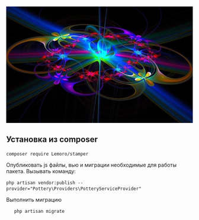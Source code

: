 <p align="center">
<img src="info/logo.jpg">
</p>


## Установка из composer

```
composer require Lemoro/stamper
```

 Опубликовать js файлы, вью и миграции необходимые для работы пакета.
Вызывать команду:
```
php artisan vendor:publish --provider="Pottery\Providers\PotteryServiceProvider"
```

Выполнить миграцию
 ```
    php artisan migrate
 ```
